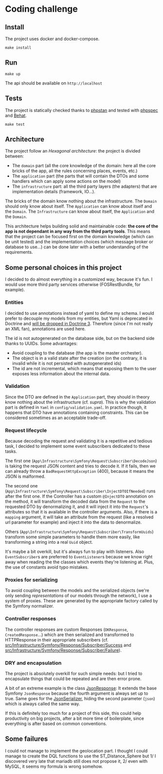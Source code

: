 # Coding challenge

## Install

The project uses docker and docker-compose.

`make install`

## Run

`make up`

The api should be available on `http://localhost`

## Tests

The project is statically checked thanks to [phpstan](https://github.com/phpstan/phpstan) and tested with [phpspec](https://github.com/phpspec/phpspec) and [Behat](https://github.com/Behat/Behat).

`make test`

## Architecture

The project follow an _Hexagonal architecture_: the project is divided between:

- The `domain` part (all the core knowledge of the domain: here all the core bricks of the app, all the rules concerning places, events, etc.)
- The `application` part (the parts that will contain the DTOs and some handlers which can apply some actions on the model)
- The `infrastructure` part: all the third party layers (the adapters) that are implementation details (framework, IO…).

The bricks of the domain know nothing about the infrastructure. The `Domain` should only know about itself. The `Application` can know about itself and the `Domain`. The `Infrastructure` can know about itself, the `Application` and the `Domain`.

This architecture helps building solid and maintainable code: **the core of the app is not dependant in any way from the third party tools**. This means that the project can be focused first on the domain knowledge (which can be unit tested) and the implementation choices (which message broker or database to use…) can be done later with a better understanding of the requirements.

## Some personal choices in this project

I decided to do almost everything in a customized way, because it's fun. I would use more third party services otherwise (FOSRestBundle, for example).

### Entities

I decided to use annotations instead of yaml to define my schema. I would prefer to decouple my models from my entities, but Yaml is deprecated in Doctrine and [will be dropped in Doctrine 3](https://www.doctrine-project.org/projects/doctrine-orm/en/2.6/reference/yaml-mapping.html). Therefore (since I'm not really an XML fan), annotations are used here.

The id is not autogenerated on the database side, but on the backend side thanks to UUIDs. Some advantages:

- Avoid coupling to the database (the app is the master orchester).
- The object is in a valid state after the creation (on the contrary, it is invalid while it is not persisted with autogenerated ids)
- The id are not incremental, which means that exposing them to the user exposes less information about the internal data.

### Validation

Since the DTO are defined in the `Application` part, they should in theory know nothing about the infrastructure (cf. _supra_). This is why the validation part is defined in `Yaml` in `config/validation.yaml`.
In practice though, it happens that DTO have annotations containing constraints. This can be considered sometimes as an acceptable trade-off.

### Request lifecycle

Because decoding the request and validating it is a repetitive and tedious task, I decided to implement some event subscribers dedicated to these tasks.

The first one (`App\Infrastructure\Symfony\Request\Subscriber\DecodeJson`) is taking the request JSON content and tries to decode it. If it fails, then we can already throw a `BadRequestHttpException` (400), because it means the JSON is malformed.

The second one (`App\Infrastructure\Symfony\Request\Subscriber\InjectDTOIfNeeded`) runs after the first one. If the Controller has a custom `@InjectDTO` annotation on the method, it will transform the decoded data from the `Request` to the requested DTO by denormalizing it, and it will inject it into the `Request`'s attributes so that it is available in the controller arguments.
Also, if there is a `mapping` argument, it will take an attribute from the request (like a resolved url parameter for example) and inject it into the data to denormalize.

Others (`App\Infrastructure\Symfony\Request\Subscriber\TransformUuids`) transform some simple parameters to handle them more easily, like transforming a string into a real `Uuid` object.

It's maybe a bit overkill, but it's always fun to play with listeners.
Also `EventSubscriber`s are preferred to `EventListener`s because we know right away when reading the the classes which events they're listening at. Plus, the use of constants avoid typo mistakes.

### Proxies for serializing

To avoid coupling between the models and the serialized objects (we're only sending _representations_ of our models through the network), I use a system of proxies. These are generated by the appropriate factory called by the Symfony normalizer.

### Controller responses

The controller responses are custom Responses (`OKResponse`, `CreatedResponse`…) which are then serialized and transformed to HTTPResponse in their appropriate subscribers (cf. [src/Infrastructure/Symfony/Response/Subscriber/Success](src/Infrastructure/Symfony/Response/Subscriber/Success) and [src/Infrastructure/Symfony/Response/Subscriber/Failure](src/Infrastructure/Symfony/Response/Subscriber/Failure)).

### DRY and encapsulation

The project is absolutely overkill for such simple needs: but I tried to encapsulate things that could be repeated and are then error prone.

A bit of an extreme example is the class [JsonResponse](src/Infrastructure/Symfony/Response/Http/JsonResponse.php): It extends the base Symfony `JsonResponse` because the fourth argument is always set up to true.
Same goes for the [JsonSerializer](Symfony\Component\Serializer\SerializerInterface), hiding the second parameter (`json`) which is always called the same way.

If this is definitely too much for a project of this side, this could help productivity on big projects, after a bit more time of boilerplate, since everything is after based on common conventions.

## Some failures

I could not manage to implement the geolocation part. I thought I could manage to create the DQL functions to use the ST_Distance_Sphere but 1/ I discovered very late that mariadb still does not propose it, 2/ even with MySQL, it seems my formula is wrong somehow.
